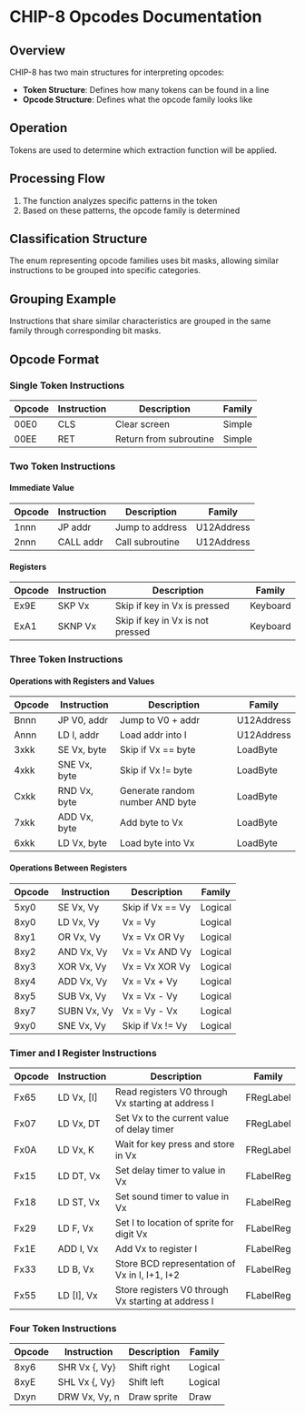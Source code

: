 # CHIP-8 Opcodes Documentation

## Overview
CHIP-8 has two main structures for interpreting opcodes:
- **Token Structure**: Defines how many tokens can be found in a line
- **Opcode Structure**: Defines what the opcode family looks like

## Operation
Tokens are used to determine which extraction function will be applied.

## Processing Flow
1. The function analyzes specific patterns in the token
2. Based on these patterns, the opcode family is determined

## Classification Structure
The enum representing opcode families uses bit masks,
allowing similar instructions to be grouped into specific categories.

## Grouping Example
Instructions that share similar characteristics are grouped
in the same family through corresponding bit masks.

## Opcode Format

### Single Token Instructions
| Opcode | Instruction | Description | Family |
|--------|-------------|-------------|---------|
| 00E0   | CLS        | Clear screen | Simple |
| 00EE   | RET        | Return from subroutine | Simple |

### Two Token Instructions
#### Immediate Value
| Opcode | Instruction | Description | Family |
|--------|-------------|-------------|---------|
| 1nnn   | JP addr    | Jump to address | U12Address |
| 2nnn   | CALL addr  | Call subroutine | U12Address |

#### Registers
| Opcode | Instruction | Description | Family |
|--------|-------------|-------------|---------|
| Ex9E   | SKP Vx     | Skip if key in Vx is pressed | Keyboard |
| ExA1   | SKNP Vx    | Skip if key in Vx is not pressed | Keyboard |

### Three Token Instructions
#### Operations with Registers and Values
| Opcode | Instruction | Description | Family |
|--------|-------------|-------------|---------|
| Bnnn   | JP V0, addr | Jump to V0 + addr | U12Address |
| Annn   | LD I, addr  | Load addr into I | U12Address |
| 3xkk   | SE Vx, byte | Skip if Vx == byte | LoadByte |
| 4xkk   | SNE Vx, byte| Skip if Vx != byte | LoadByte |
| Cxkk   | RND Vx, byte| Generate random number AND byte | LoadByte |
| 7xkk   | ADD Vx, byte| Add byte to Vx | LoadByte |
| 6xkk   | LD Vx, byte | Load byte into Vx | LoadByte |

#### Operations Between Registers
| Opcode | Instruction | Description | Family |
|--------|-------------|-------------|---------|
| 5xy0   | SE Vx, Vy  | Skip if Vx == Vy | Logical |
| 8xy0   | LD Vx, Vy  | Vx = Vy | Logical |
| 8xy1   | OR Vx, Vy  | Vx = Vx OR Vy | Logical |
| 8xy2   | AND Vx, Vy | Vx = Vx AND Vy | Logical |
| 8xy3   | XOR Vx, Vy | Vx = Vx XOR Vy | Logical |
| 8xy4   | ADD Vx, Vy | Vx = Vx + Vy | Logical |
| 8xy5   | SUB Vx, Vy | Vx = Vx - Vy | Logical |
| 8xy7   | SUBN Vx, Vy| Vx = Vy - Vx | Logical |
| 9xy0   | SNE Vx, Vy | Skip if Vx != Vy | Logical |

### Timer and I Register Instructions
| Opcode | Instruction | Description | Family |
|--------|-------------|-------------|---------|
| Fx65   | LD Vx, [I]   | Read registers V0 through Vx starting at address I | FRegLabel |
| Fx07   | LD Vx, DT    | Set Vx to the current value of delay timer | FRegLabel |
| Fx0A   | LD Vx, K     | Wait for key press and store in Vx | FRegLabel |
| Fx15   | LD DT, Vx    | Set delay timer to value in Vx | FLabelReg |
| Fx18   | LD ST, Vx    | Set sound timer to value in Vx | FLabelReg |
| Fx29   | LD F, Vx     | Set I to location of sprite for digit Vx | FLabelReg |
| Fx1E   | ADD I, Vx    | Add Vx to register I | FLabelReg |
| Fx33   | LD B, Vx     | Store BCD representation of Vx in I, I+1, I+2 | FLabelReg |
| Fx55   | LD [I], Vx   | Store registers V0 through Vx starting at address I | FLabelReg |

### Four Token Instructions
| Opcode | Instruction | Description | Family |
|--------|-------------|-------------|---------|
| 8xy6   | SHR Vx {, Vy} | Shift right | Logical |
| 8xyE   | SHL Vx {, Vy} | Shift left | Logical |
| Dxyn   | DRW Vx, Vy, n | Draw sprite | Draw |
